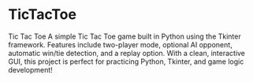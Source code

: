 # TicTacToe
Tic Tac Toe   A simple Tic Tac Toe game built in Python using the Tkinter framework. Features include two-player mode, optional AI opponent, automatic win/tie detection, and a replay option. With a clean, interactive GUI, this project is perfect for practicing Python, Tkinter, and game logic development!
